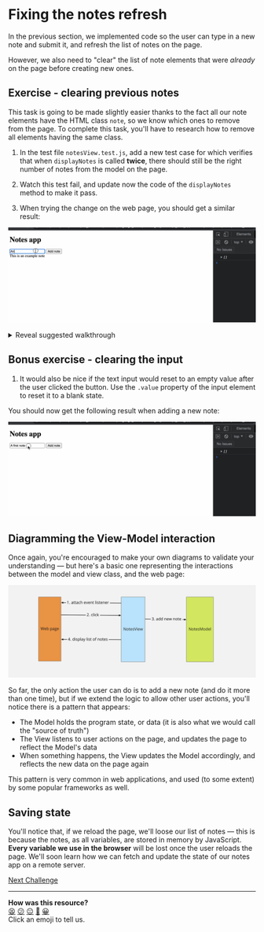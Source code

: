 # Fixing the notes refresh

In the previous section, we implemented code so the user can type in a new
note and submit it, and refresh the list of notes on the page.

However, we also need to "clear" the list of note elements that were *already*
on the page before creating new ones.

## Exercise - clearing previous notes

This task is going to be made slightly easier thanks to the fact all our note
elements have the HTML class `note`, so we know which ones to remove from the
page. To complete this task, you'll have to research how to remove all elements
having the same class.

1. In the test file `notesView.test.js`, add a new test case for
  which verifies that when `displayNotes` is called **twice**,
   there should still be the right number of notes from the model on the page.

2. Watch this test fail, and update now the code of the `displayNotes` method to
   make it pass.

3. When trying the change on the web page, you should get a similar result:

![Typing in a new note](./resources/new-note-input-2.gif)

<details>
  <summary>Reveal suggested walkthrough</summary>


  ```js
  // notesView.test.js

  // ...

  it('clear the list of previous notes before displaying', () => {
    document.body.innerHTML = fs.readFileSync('./index.html');

    const model = new NotesModel();
    const view = new NotesView(model);
    model.addNote('one');
    model.addNote('two');

    view.displayNotes();
    view.displayNotes();

    expect(document.querySelectorAll('div.note').length).toEqual(2);
  });

  // ...
  ```

  ```js
  // notesView.js

  displayNotes() {
    // 1. Remove all previous notes
    document.querySelectorAll('.note').forEach(element => {
      element.remove();
    });

    const notes = this.model.getNotes()

    // For each note, create and append a new element on the main container
    notes.forEach(note => {
      const noteEl = document.createElement('div');
      noteEl.innerText = note;
      noteEl.className = 'note';
      this.mainContainerEl.append(noteEl);
    })
  }
  ```
</details>

## Bonus exercise - clearing the input

1. It would also be nice if the text input would reset to an empty value after
   the user clicked the button. Use the `.value` property of the input element
   to reset it to a blank state.

You should now get the following result when adding a new note:

![Typing in a new note](./resources/new-note-input-3.gif)

## Diagramming the View-Model interaction

Once again, you're encouraged to make your own diagrams to validate your understanding — but here's a basic one representing the interactions between the model and view class, and the web page:

![](./resources/add-note-model-view-interaction.png)

So far, the only action the user can do is to add a new note (and do it more than one time), but if we extend the logic to allow other user actions, you'll notice there is a pattern that appears:
 * The Model holds the program state, or data (it is also what we would call the "source of truth")
 * The View listens to user actions on the page, and updates the page to reflect the Model's data
 * When something happens, the View updates the Model accordingly, and reflects the new data on the page again

This pattern is very common in web applications, and used (to some extent) by some popular frameworks as well.
## Saving state

You'll notice that, if we reload the page, we'll loose our list of notes — this
is because the notes, as all variables, are stored in memory by JavaScript.
**Every variable we use in the browser** will be lost once the user reloads the
page. We'll soon learn how we can fetch and update the state of our notes app on
a remote server.

[Next Challenge](15_discovering_fetch.md)

<!-- BEGIN GENERATED SECTION DO NOT EDIT -->

---

**How was this resource?**  
[😫](https://airtable.com/shrUJ3t7KLMqVRFKR?prefill_Repository=makersacademy/javascript-web-applications&prefill_File=contents/14_fixing_list_refresh.md&prefill_Sentiment=😫) [😕](https://airtable.com/shrUJ3t7KLMqVRFKR?prefill_Repository=makersacademy/javascript-web-applications&prefill_File=contents/14_fixing_list_refresh.md&prefill_Sentiment=😕) [😐](https://airtable.com/shrUJ3t7KLMqVRFKR?prefill_Repository=makersacademy/javascript-web-applications&prefill_File=contents/14_fixing_list_refresh.md&prefill_Sentiment=😐) [🙂](https://airtable.com/shrUJ3t7KLMqVRFKR?prefill_Repository=makersacademy/javascript-web-applications&prefill_File=contents/14_fixing_list_refresh.md&prefill_Sentiment=🙂) [😀](https://airtable.com/shrUJ3t7KLMqVRFKR?prefill_Repository=makersacademy/javascript-web-applications&prefill_File=contents/14_fixing_list_refresh.md&prefill_Sentiment=😀)  
Click an emoji to tell us.

<!-- END GENERATED SECTION DO NOT EDIT -->
